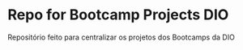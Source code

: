 # Repo for Bootcamp Projects DIO

Repositório feito para centralizar os projetos dos Bootcamps da DIO
